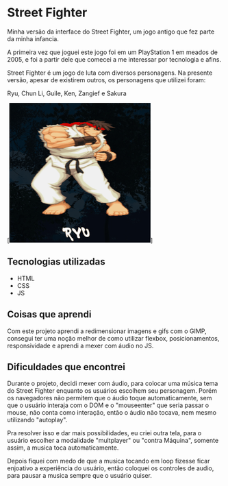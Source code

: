 # Street Fighter

Minha versão da interface do Street Fighter, um jogo antigo que fez parte da minha infancia.

A primeira vez que joguei este jogo foi em um PlayStation 1 em meados de 2005, e foi a partir dele que comecei a me interessar por tecnologia e afins.

Street Fighter é um jogo de luta com diversos personagens. Na presente versão, apesar de existirem outros, os personagens que utilizei foram:

Ryu, Chun Li, Guile, Ken, Zangief e Sakura

[<img src="./src/imagens/Animação.gif" alt="Animação do jogo personagens">]

## Tecnologias utilizadas

- HTML
- CSS
- JS

## Coisas que aprendi

Com este projeto aprendi a redimensionar imagens e gifs com o GIMP, consegui ter uma noção melhor de como utilizar flexbox, posicionamentos, responsividade e aprendi a mexer com áudio no JS.

## Dificuldades que encontrei

Durante o projeto, decidi mexer com áudio, para colocar uma música tema do Street Fighter enquanto os usuários escolhem seu personagem. Porém os navegadores não permitem que o áudio toque automaticamente, sem que o usuário interaja com o DOM e o "mouseenter" que seria passar o mouse, não conta como interação, então o áudio não tocava, nem mesmo utilizando "autoplay".

 Pra resolver isso e dar mais possibilidades, eu criei outra tela, para o usuário escolher a modalidade "multplayer" ou "contra Máquina", somente assim, a musica toca automaticamente. 
 
 Depois fiquei com medo de que a musica tocando em loop fizesse ficar enjoativo a experiência do usuário, então coloquei os controles de audio, para pausar a musica sempre que o usuário quiser.